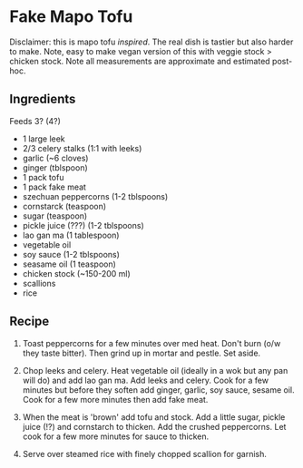 # Fake Mapo Tofu

Disclaimer: this is mapo tofu *inspired*. The real dish is tastier but also harder to make. Note, easy to make vegan version of this with veggie stock > chicken stock. Note all measurements are approximate and estimated post-hoc.

## Ingredients

Feeds 3? (4?)

- 1 large leek
- 2/3 celery stalks (1:1 with leeks)
- garlic (~6 cloves)
- ginger (tblspoon)
- 1 pack tofu
- 1 pack fake meat
- szechuan peppercorns (1-2 tblspoons)
- cornstarck (teaspoon)
- sugar (teaspoon)
- pickle juice (???) (1-2 tblspoons)
- lao gan ma (1 tablespoon)
- vegetable oil
- soy sauce (1-2 tblspoons)
- seasame oil (1 teaspoon)
- chicken stock (~150-200 ml)
- scallions
- rice

## Recipe

1. Toast peppercorns for a few minutes over med heat. Don't burn (o/w they taste bitter). Then grind up in mortar and pestle. Set aside.

2. Chop leeks and celery. Heat vegetable oil (ideally in a wok but any pan will do) and add lao gan ma. Add leeks and celery. Cook for a few minutes but before they soften add ginger, garlic, soy sauce, sesame oil. Cook for a few more minutes then add fake meat. 

3. When the meat is 'brown' add tofu and stock. Add a little sugar, pickle juice (!?) and cornstarch to thicken. Add the crushed peppercorns. Let cook for a few more minutes for sauce to thicken. 

4. Serve over steamed rice with finely chopped scallion for garnish.

